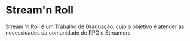 # Stream'n Roll
Stream 'n Roll é um Trabalho de Graduação, cujo o objetivo é atender as necessidades da comunidade de RPG e Streamers
